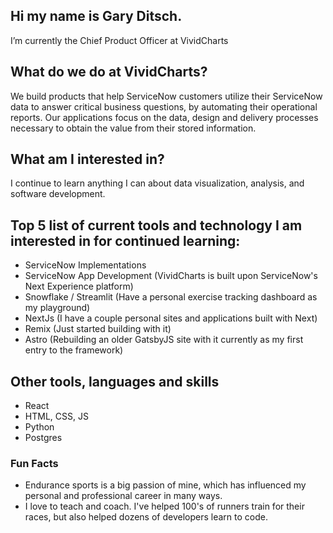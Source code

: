 ## Hi my name is Gary Ditsch. 
I’m currently the Chief Product Officer at VividCharts

## What do we do at VividCharts?
We build products that help ServiceNow customers utilize their ServiceNow data to answer critical business questions, by automating their operational reports. Our applications focus on the data, design and delivery processes necessary to obtain the value from their stored information. 

## What am I interested in?
I continue to learn anything I can about data visualization, analysis, and software development. 

## Top 5 list of current tools and technology I am interested in for continued learning:
- ServiceNow Implementations
- ServiceNow App Development (VividCharts is built upon ServiceNow's Next Experience platform)
- Snowflake / Streamlit (Have a personal exercise tracking dashboard as my playground)
- NextJs (I have a couple personal sites and applications built with Next)
- Remix (Just started building with it)
- Astro (Rebuilding an older GatsbyJS site with it currently as my first entry to the framework)

## Other tools, languages and skills
- React
- HTML, CSS, JS
- Python
- Postgres

### Fun Facts
- Endurance sports is a big passion of mine, which has influenced my personal and professional career in many ways.
- I love to teach and coach. I've helped 100's of runners train for their races, but also helped dozens of developers learn to code.
